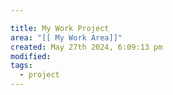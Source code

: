 ```yaml
---

title: My Work Project
area: "[[ My Work Area]]"
created: May 27th 2024, 6:09:13 pm
modified: 
tags:
  - project
---
```

